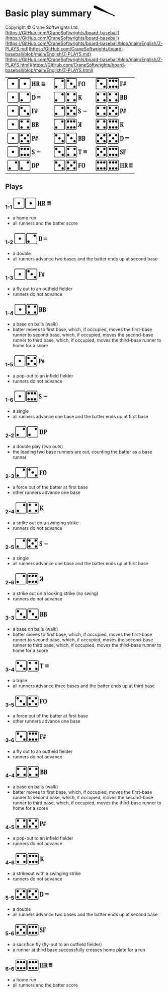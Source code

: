 # Basic play summary <img alt="" src="../shared/z-batting.png" style="height:35px"/>

Copyright © Crane Softwrights Ltd.
[https://GitHub.com/CraneSoftwrights/board-baseball](https://GitHub.com/CraneSoftwrights/board-baseball)  
[https://GitHub.com/CraneSoftwrights/board-baseball/blob/main/English/Z-PLAYS.md](https://GitHub.com/CraneSoftwrights/board-baseball/blob/main/English/Z-PLAYS.md)  
[https://GitHub.com/CraneSoftwrights/board-baseball/blob/main/English/Z-PLAYS.html](https://GitHub.com/CraneSoftwrights/board-baseball/blob/main/English/Z-PLAYS.html)  

| | | | | |
| :--- | :--- | :--- | :--- | :--- |
|[<img alt="" src="../shared/z-1-1.png" style="height:35px"/>](Z-PLAYS.md#1-1-)| |[<img alt="" src="../shared/z-2-3.png" style="height:35px"/>](Z-PLAYS.md#2-3-)| |[<img alt="" src="../shared/z-3-6.png" style="height:35px"/>](Z-PLAYS.md#3-6-)|
|[<img alt="" src="../shared/z-1-2.png" style="height:35px"/>](Z-PLAYS.md#1-2-)| |[<img alt="" src="../shared/z-2-4.png" style="height:35px"/>](Z-PLAYS.md#2-4-)| |[<img alt="" src="../shared/z-4-4.png" style="height:35px"/>](Z-PLAYS.md#4-4-)|
|[<img alt="" src="../shared/z-1-3.png" style="height:35px"/>](Z-PLAYS.md#1-3-)| |[<img alt="" src="../shared/z-2-5.png" style="height:35px"/>](Z-PLAYS.md#2-5-)| |[<img alt="" src="../shared/z-4-5.png" style="height:35px"/>](Z-PLAYS.md#4-5-)|
|[<img alt="" src="../shared/z-1-4.png" style="height:35px"/>](Z-PLAYS.md#1-4-)| |[<img alt="" src="../shared/z-2-6.png" style="height:35px"/>](Z-PLAYS.md#2-6-)| |[<img alt="" src="../shared/z-4-6.png" style="height:35px"/>](Z-PLAYS.md#4-6-)|
|[<img alt="" src="../shared/z-1-5.png" style="height:35px"/>](Z-PLAYS.md#1-5-)| |[<img alt="" src="../shared/z-3-3.png" style="height:35px"/>](Z-PLAYS.md#3-3-)| |[<img alt="" src="../shared/z-5-5.png" style="height:35px"/>](Z-PLAYS.md#5-5-)|
|[<img alt="" src="../shared/z-1-6.png" style="height:35px"/>](Z-PLAYS.md#1-6-)| |[<img alt="" src="../shared/z-3-4.png" style="height:35px"/>](Z-PLAYS.md#3-4-)| |[<img alt="" src="../shared/z-5-6.png" style="height:35px"/>](Z-PLAYS.md#5-6-)|
|[<img alt="" src="../shared/z-2-2.png" style="height:35px"/>](Z-PLAYS.md#2-2-)| |[<img alt="" src="../shared/z-3-5.png" style="height:35px"/>](Z-PLAYS.md#3-5-)| |[<img alt="" src="../shared/z-6-6.png" style="height:35px"/>](Z-PLAYS.md#6-6-)|
    
## Plays

### 1-1 <img alt="" src="../shared/z-1-1.png" style="height:35px"/>

- a home run
- all runners and the batter score

### 1-2 <img alt="" src="../shared/z-1-2.png" style="height:35px"/>

- a double
- all runners advance two bases and the batter ends up at second base

### 1-3 <img alt="" src="../shared/z-1-3.png" style="height:35px"/>

- a fly out to an outfield fielder
- runners do not advance

### 1-4 <img alt="" src="../shared/z-1-4.png" style="height:35px"/>

- a base on balls (walk)
- batter moves to first base, which, if occupied, moves the first-base runner to second base, which, if occupied, moves the second-base runner to third base, which, if occupied, moves the third-base runner to home for a score

### 1-5 <img alt="" src="../shared/z-1-5.png" style="height:35px"/>

- a pop-out to an infield fielder
- runners do not advance

### 1-6 <img alt="" src="../shared/z-1-6.png" style="height:35px"/>

- a single
- all runners advance one base and the batter ends up at first base

### 2-2 <img alt="" src="../shared/z-2-2.png" style="height:35px"/>

- a double play (two outs)
- the leading two base runners are out, counting the batter as a base runner

### 2-3 <img alt="" src="../shared/z-2-3.png" style="height:35px"/>

- a force out of the batter at first base
- other runners advance one base

### 2-4 <img alt="" src="../shared/z-2-4.png" style="height:35px"/>

- a strike out on a swinging strike
- runners do not advance

### 2-5 <img alt="" src="../shared/z-2-5.png" style="height:35px"/>

- a single
- all runners advance one base and the batter ends up at first base

### 2-6 <img alt="" src="../shared/z-2-6.png" style="height:35px"/>

- a strike out on a looking strike (no swing)
- runners do not advance

### 3-3 <img alt="" src="../shared/z-3-3.png" style="height:35px"/>

- a base on balls (walk)
- batter moves to first base, which, if occupied, moves the first-base runner to second base, which, if occupied, moves the second-base runner to third base, which, if occupied, moves the third-base runner to home for a score

### 3-4 <img alt="" src="../shared/z-3-4.png" style="height:35px"/>

- a triple
- all runners advance three bases and the batter ends up at third base

### 3-5 <img alt="" src="../shared/z-3-5.png" style="height:35px"/>

- a force out of the batter at first base
- other runners advance one base

### 3-6 <img alt="" src="../shared/z-3-6.png" style="height:35px"/>

- a fly out to an outfield fielder
- runners do not advance

### 4-4 <img alt="" src="../shared/z-4-4.png" style="height:35px"/>

- a base on balls (walk)
- batter moves to first base, which, if occupied, moves the first-base runner to second base, which, if occupied, moves the second-base runner to third base, which, if occupied, moves the third-base runner to home for a score

### 4-5 <img alt="" src="../shared/z-4-5.png" style="height:35px"/>

- a pop-out to an infield fielder
- runners do not advance

### 4-6 <img alt="" src="../shared/z-4-6.png" style="height:35px"/>

- a strikeout with a swinging strike
- runners do not advance

### 5-5 <img alt="" src="../shared/z-5-5.png" style="height:35px"/>

- a double
- all runners advance two bases and the batter ends up at second base

### 5-6 <img alt="" src="../shared/z-5-6.png" style="height:35px"/>

- a sacrifice fly (fly-out to an outfield fielder)
- a runner at third base successfully crosses home plate for a run

### 6-6 <img alt="" src="../shared/z-6-6.png" style="height:35px"/>

- a home run
- all runners and the batter score


